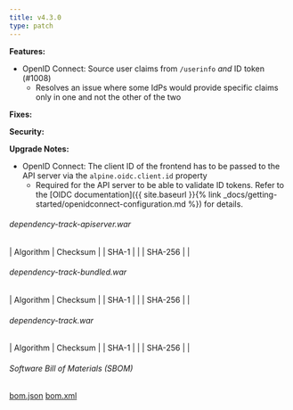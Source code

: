 ```yaml
---
title: v4.3.0
type: patch
---
```


**Features:**
* OpenID Connect: Source user claims from `/userinfo` *and* ID token (#1008)
  * Resolves an issue where some IdPs would provide specific claims only in one and not the other of the two

**Fixes:**

**Security:**

**Upgrade Notes:**
* OpenID Connect: The client ID of the frontend has to be passed to the API server via the `alpine.oidc.client.id` property
  * Required for the API server to be able to validate ID tokens. Refer to the [OIDC documentation]({{ site.baseurl }}{% link _docs/getting-started/openidconnect-configuration.md %}) for details.

###### dependency-track-apiserver.war

| Algorithm | Checksum |
| SHA-1     |  |
| SHA-256   |  |

###### dependency-track-bundled.war

| Algorithm | Checksum |
| SHA-1     |  |
| SHA-256   |  |

###### dependency-track.war

| Algorithm | Checksum |
| SHA-1     |  |
| SHA-256   |  |

###### Software Bill of Materials (SBOM) ######

[bom.json](https://github.com/DependencyTrack/dependency-track/releases/download/4.3.0/bom.json)
[bom.xml](https://github.com/DependencyTrack/dependency-track/releases/download/4.3.0/bom.xml)

